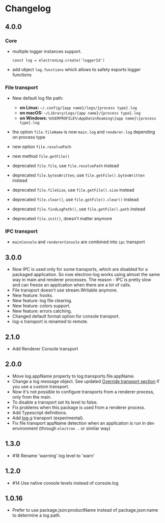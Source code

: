 # Changelog

## 4.0.0

### Core
 - multiple logger instances support.
 
   `const log = electronLog.create('loggerId')`
   
 - add object `log.functions` which allows to safety exports logger functions

### File transport
 - New default log file path:
    - **on Linux:** `~/.config/{app name}/logs/{process type}.log`
    - **on macOS:** `~/Library/Logs/{app name}/{process type}.log`
    - **on Windows:** `%USERPROFILE%\AppData\Roaming\{app name}\{process type}.log`
  
  
 - the option `file.fileName` is now `main.log` and `renderer.log` depending
   on process type
 - new option `file.resolvePath`
 - new method `file.getFile()`


 - deprecated `file.file`, use `file.resolvePath` instead
 - deprecated `file.bytesWritten`, use `file.getFile().bytesWritten` instead
 - deprecated `file.fileSize`, use `file.getFile().size` instead
 - deprecated `file.clear()`, use `file.getFile().clear()` instead
 - deprecated `file.findLogPath()`, use `file.getFile().path` instead
 - deprecated `file.init()`, doesn't matter anymore

### IPC transport

 - `mainConsole` and `rendererConsole` are combined into `ipc` transport

## 3.0.0
 - Now IPC is used only for some transports, which are disabled for a
   packaged application. So now electron-log works using almost the same
   way in main and renderer processes. The reason - IPC is pretty slow
   and can freeze an application when there are a lot of calls.
 - File transport doesn't use stream.Writable anymore.
 - New feature: hooks.
 - New feature: log file clearing.
 - New feature: colors support.
 - New feature: errors catching.
 - Changed default format option for console transport.
 - log-s transport is renamed to remote.

## 2.1.0
 - Add Renderer Console transport

## 2.0.0
 - Move log.appName property to log.transports.file.appName.
 - Change a log message object. See updated
   [Override transport section](README.md#override-transport) if you use
   a custom transport.
 - Now it's not possible to configure transports from a renderer
   process, only from the main.
 - To disable a transport set its level to false.
 - Fix problems when this package is used from a renderer process.
 - Add Typescript definitions.
 - Add [log-s](https://github.com/megahertz/log-s) transport
   (experimental).
 - Fix file transport appName detection when an application is run
 in dev environment (through `electron .` or similar way)

## 1.3.0
 - #18 Rename 'warning' log level to 'warn'

## 1.2.0
 - #14 Use native console levels instead of console.log

## 1.0.16
 - Prefer to use package.json:productName instead of package.json:name
 to determine a log path.
